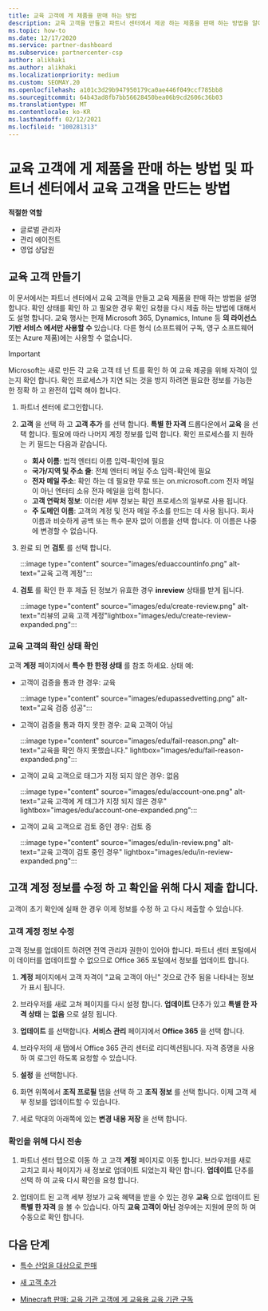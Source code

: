 ```yaml
---
title: 교육 고객에 게 제품을 판매 하는 방법
description: 교육 고객을 만들고 파트너 센터에서 제공 하는 제품을 판매 하는 방법을 알아보세요. 교육 고객의 확인 상태 확인을 포함 합니다.
ms.topic: how-to
ms.date: 12/17/2020
ms.service: partner-dashboard
ms.subservice: partnercenter-csp
author: alikhaki
ms.author: alikhaki
ms.localizationpriority: medium
ms.custom: SEOMAY.20
ms.openlocfilehash: a101c3d29b947950179ca0ae446f049ccf785bb8
ms.sourcegitcommit: 64b43ad8fb7bb56628450bea06b9cd2606c36b03
ms.translationtype: MT
ms.contentlocale: ko-KR
ms.lasthandoff: 02/12/2021
ms.locfileid: "100281313"
---
```

# <a name="how-to-sell-offers-to-education-customers-and-how-to-create-an-education-customer-in-partner-center"></a>교육 고객에 게 제품을 판매 하는 방법 및 파트너 센터에서 교육 고객을 만드는 방법


**적절한 역할**

- 글로벌 관리자
- 관리 에이전트
- 영업 상담원

## <a name="create-an-education-customer"></a>교육 고객 만들기

이 문서에서는 파트너 센터에서 교육 고객을 만들고 교육 제품을 판매 하는 방법을 설명 합니다. 확인 상태를 확인 하 고 필요한 경우 확인 요청을 다시 제출 하는 방법에 대해서도 설명 합니다. 교육 행사는 현재 Microsoft 365, Dynamics, Intune 등 **의 라이선스 기반 서비스 에서만 사용할 수** 있습니다. 다른 형식 (소프트웨어 구독, 영구 소프트웨어 또는 Azure 제품)에는 사용할 수 없습니다.

> [!IMPORTANT]
> Microsoft는 새로 만든 각 교육 고객 테 넌 트를 확인 하 여 교육 제공을 위해 자격이 있는지 확인 합니다.  확인 프로세스가 지연 되는 것을 방지 하려면 필요한 정보를 가능한 한 정확 하 고 완전히 입력 해야 합니다.

1. 파트너 센터에 로그인합니다.

2. **고객** 을 선택 하 고 **고객 추가** 를 선택 합니다. **특별 한 자격** 드롭다운에서 **교육** 을 선택 합니다.  필요에 따라 나머지 계정 정보를 입력 합니다.  확인 프로세스를 지 원하는 키 필드는 다음과 같습니다.

   - **회사 이름**: 법적 엔터티 이름 입력-확인에 필요
   - **국가/지역 및 주소 줄**: 전체 엔터티 메일 주소 입력-확인에 필요
   - **전자 메일 주소**: 확인 하는 데 필요한 무료 또는 on.microsoft.com 전자 메일이 아닌 엔터티 소유 전자 메일을 입력 합니다.
   - **고객 연락처 정보**: 이러한 세부 정보는 확인 프로세스의 일부로 사용 됩니다.
   - **주 도메인 이름**: 고객의 계정 및 전자 메일 주소를 만드는 데 사용 됩니다.  회사 이름과 비슷하게 공백 또는 특수 문자 없이 이름을 선택 합니다.  이 이름은 나중에 변경할 수 없습니다.

3. 완료 되 면 **검토** 를 선택 합니다.

   :::image type="content" source="images/eduaccountinfo.png" alt-text="교육 고객 계정":::

4. **검토** 를 확인 한 후 제출 된 정보가 유효한 경우 **inreview** 상태를 받게 됩니다. 

    :::image type="content" source="images/edu/create-review.png" alt-text="리뷰의 교육 고객 계정"lightbox="images/edu/create-review-expanded.png":::

### <a name="confirm-your-education-customers-verification-status"></a>교육 고객의 확인 상태 확인

고객 **계정** 페이지에서 **특수 한 한정 상태** 를 참조 하세요.
상태 예:

- 고객이 검증을 통과 한 경우: 교육

   :::image type="content" source="images/edupassedvetting.png" alt-text="교육 검증 성공":::

- 고객이 검증을 통과 하지 못한 경우: 교육 고객이 아님

   :::image type="content" source="images/edu/fail-reason.png" alt-text="교육을 확인 하지 못했습니다." lightbox="images/edu/fail-reason-expanded.png":::

- 고객이 교육 고객으로 태그가 지정 되지 않은 경우: 없음

   :::image type="content" source="images/edu/account-one.png" alt-text="교육 고객에 게 태그가 지정 되지 않은 경우" lightbox="images/edu/account-one-expanded.png":::

- 고객이 교육 고객으로 검토 중인 경우: 검토 중

    :::image type="content" source="images/edu/in-review.png" alt-text="교육 고객이 검토 중인 경우" lightbox="images/edu/in-review-expanded.png":::

## <a name="correct-the-customer-account-info-and-resubmit-for-verification"></a>고객 계정 정보를 수정 하 고 확인을 위해 다시 제출 합니다.

고객이 초기 확인에 실패 한 경우 이제 정보를 수정 하 고 다시 제출할 수 있습니다.

### <a name="correct-the-customer-account-information"></a>고객 계정 정보 수정

고객 정보를 업데이트 하려면 전역 관리자 권한이 있어야 합니다. 파트너 센터 포털에서이 데이터를 업데이트할 수 없으므로 Office 365 포털에서 정보를 업데이트 합니다.

1. **계정** 페이지에서 고객 자격이 "교육 고객이 아닌" 것으로 간주 됨을 나타내는 정보가 표시 됩니다.

2. 브라우저를 새로 고쳐 페이지를 다시 설정 합니다. **업데이트** 단추가 있고 **특별 한 자격 상태** 는 **없음** 으로 설정 됩니다.

3. **업데이트** 를 선택합니다. **서비스 관리** 페이지에서 **Office 365** 을 선택 합니다.

4. 브라우저의 새 탭에서 Office 365 관리 센터로 리디렉션됩니다. 자격 증명을 사용 하 여 로그인 하도록 요청할 수 있습니다.

5. **설정** 을 선택합니다.

6. 화면 위쪽에서 **조직 프로필** 탭을 선택 하 고 **조직 정보** 를 선택 합니다. 이제 고객 세부 정보를 업데이트할 수 있습니다.

7. 세로 막대의 아래쪽에 있는 **변경 내용 저장** 을 선택 합니다.  

### <a name="resubmit-for-verification"></a>확인을 위해 다시 전송

1. 파트너 센터 탭으로 이동 하 고 고객 **계정** 페이지로 이동 합니다. 브라우저를 새로 고치고 회사 페이지가 새 정보로 업데이트 되었는지 확인 합니다. **업데이트** 단추를 선택 하 여 교육 다시 확인을 요청 합니다.

2. 업데이트 된 고객 세부 정보가 교육 혜택을 받을 수 있는 경우 **교육** 으로 업데이트 된 **특별 한 자격** 을 볼 수 있습니다. 아직 **교육 고객이 아닌** 경우에는 지원에 문의 하 여 수동으로 확인 합니다.

## <a name="next-steps"></a>다음 단계

- [특수 산업을 대상으로 판매](get-special-pricing-for-offers.md)

- [새 고객 추가](add-a-new-customer.md)

- [Minecraft 판매: 교육 기관 고객에 게 교육용 교육 기관 구독](minecraft-subscriptions.md)
